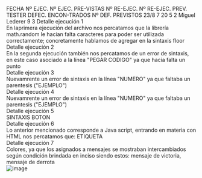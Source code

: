 FECHA	Nº EJEC.	Nº EJEC. PRE-VISTAS	Nº RE-EJEC.	Nº RE-EJEC. PREV.	TESTER	DEFEC. ENCON-TRADOS	Nº DEF. PREVISTOS
23/8	7	20	5	2	Miguel Lederer	9	3
Detalle ejecución 1							
En laprimera ejecución del archivo nos percatamos que la librería math.random le hacian falta caracteres para poder ser utilizada correctamente; concretamente hablamos de agregar en la sintaxis floor							
Detalle ejecución 2							
En la segunda ejecución también nos percatamos de un error de sintaxis, en este caso asociado a la línea "PEGAR CODIGO" ya que hacia falta un punto							
Detalle ejecución 3							
Nuevamrente un error de sintaxis en la línea "NUMERO" ya que faltaba un parentesis ("EJEMPLO")							
Detalle ejecución 4							
Nuevamrente un error de sintaxis en la línea "NUMERO" ya que faltaba un parentesis ("EJEMPLO")							
Detalle ejecución 5							
SINTAXIS BOTON							
Detalle ejecución 6							
Lo anterior mencionado corresponde a Java script, entrando en materia con HTML nos percatamos que: ETIQUETA							
Detalle ejecución 7							
Colores, ya que los asignados a mensajes se mostraban intercambiados según condición brindada en inciso siendo estos: mensaje de victoria, mensaje de derrota							
![image](https://github.com/Miguellederer/proyectos/assets/143050630/081e693b-b571-456d-b0dd-c4e306269f07)

